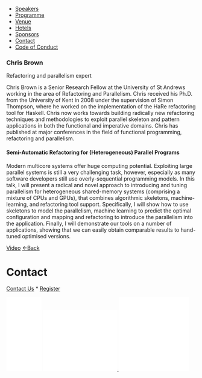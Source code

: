 *   [Speakers](/lambdadays2015/#speakers)
*   [Programme](/lambdadays2015/#programme)
*   [Venue](/lambdadays2015/#venue)
*   [Hotels](/lambdadays2015/#hotels)
*   [Sponsors](/lambdadays2015/#sponsors)
*   [Contact](/lambdadays2015/#contact)
*   [Code of Conduct](/lambdadays2015/about#code-of-conduct)

  

### Chris Brown

Refactoring and parallelism expert  

Chris Brown is a Senior Research Fellow at the University of St Andrews working in the area of Refactoring and Parallelism. Chris received his Ph.D. from the University of Kent in 2008 under the supervision of Simon Thompson, where he worked on the implementation of the HaRe refactoring tool for Haskell. Chris now works towards building radically new refactoring techniques and methodologies to exploit parallel skeleton and pattern applications in both the functional and imperative domains. Chris has published at major conferences in the field of functional programming, refactoring and parallelism.

#### Semi-Automatic Refactoring for (Heterogeneous) Parallel Programs

Modern multicore systems offer huge computing potential. Exploiting large parallel systems is still a very challenging task, however, especially as many software developers still use overly-sequential programming models. In this talk, I will present a radical and novel approach to introducing and tuning parallelism for heterogeneous shared-memory systems (comprising a mixture of CPUs and GPUs), that combines algorithmic skeletons, machine-learning, and refactoring tool support. Specifically, I will show how to use skeletons to model the parallelism, machine learning to predict the optimal configuration and mapping and refactoring to introduce the parallelism into the application. Finally, I will demonstrate our tools on a number of applications, showing that we can easily obtain comparable results to hand-tuned optimised versions.

  
[Video](https://youtu.be/8MgDMfQpiPk) [←Back](/lambdadays2015)

# Contact

[Contact Us](https://www.lambdadays.org/lambdadays2020/#contact) \* [Register](https://www.lambdadays.org/lambdadays2020/#register)

 [![facebook icon](/static/upload/media/1407736708498708fb_glowna.png)](https://www.facebook.com/events/624296757687805/?context=create&source=49) [ ![twitter icon](/static/upload/media/1407736735506811tw_glowna.png) ](https://twitter.com/LambdaDays) [![lanyrd icon](/static/upload/media/1407736760562017l_glowna.png)](http://lanyrd.com/2015/lambdadays/) 

